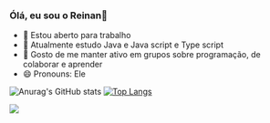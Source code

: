 ### Ólá, eu sou o Reinan👋

- 🔭 Estou aberto para trabalho
- 🌱 Atualmente estudo Java e Java script e Type script
- 👯 Gosto de me manter ativo em grupos sobre programação, de colaborar e aprender
- 😄 Pronouns: Ele

![Anurag's GitHub stats](https://github-readme-stats.vercel.app/api?username=reinan-alves&show_icons=true&theme=dark)
[![Top Langs](https://github-readme-stats.vercel.app/api/top-langs/?username=reinan-alves&layout=compact&theme=dark)](https://github.com/reinan-alves/github-readme-stats)

<div>
<img src="https://cdn.jsdelivr.net/gh/devicons/devicon/icons/angularjs/angularjs-original.svg" />
</div>

